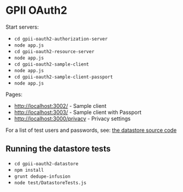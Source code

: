 GPII OAuth2
===========

Start servers:

- `cd gpii-oauth2-authorization-server`
- `node app.js`
- `cd gpii-oauth2-resource-server`
- `node app.js`
- `cd gpii-oauth2-sample-client`
- `node app.js`
- `cd gpii-oauth2-sample-client-passport`
- `node app.js`

Pages:

- [http://localhost:3002/](http://localhost:3002/) - Sample client
- [http://localhost:3003/](http://localhost:3003/) - Sample client with Passport
- [http://localhost:3000/privacy](http://localhost:3000/privacy) - Privacy settings

For a list of test users and passwords, see: [the datastore source code](gpii-oauth2-datastore/index.js)

Running the datastore tests
---------------------------

- `cd gpii-oauth2-datastore`
- `npm install`
- `grunt dedupe-infusion`
- `node test/DatastoreTests.js`
